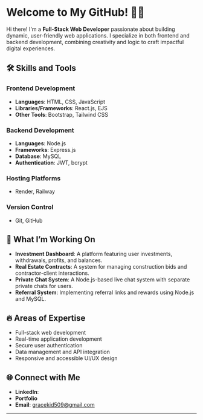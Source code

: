 
# Welcome to My GitHub! 👨‍💻

Hi there! I'm a **Full-Stack Web Developer** passionate about building dynamic, user-friendly web applications. I specialize in both frontend and backend development, combining creativity and logic to craft impactful digital experiences. 

## 🛠️ Skills and Tools 

### **Frontend Development**  
- **Languages**: HTML, CSS, JavaScript  
- **Libraries/Frameworks**: React.js, EJS  
- **Other Tools**: Bootstrap, Tailwind CSS  

### **Backend Development**  
- **Languages**: Node.js  
- **Frameworks**: Express.js  
- **Database**: MySQL  
- **Authentication**: JWT, bcrypt  

### **Hosting Platforms**  
- Render, Railway  

### **Version Control**  
- Git, GitHub  

## 🌟 What I’m Working On  
- **Investment Dashboard**: A platform featuring user investments, withdrawals, profits, and balances.  
- **Real Estate Contracts**: A system for managing construction bids and contractor-client interactions.  
- **Private Chat System**: A Node.js-based live chat system with separate private chats for users.  
- **Referral System**: Implementing referral links and rewards using Node.js and MySQL.

## 🔥 Areas of Expertise  
- Full-stack web development  
- Real-time application development  
- Secure user authentication  
- Data management and API integration  
- Responsive and accessible UI/UX design  

## 🌐 Connect with Me  
- **LinkedIn**: [](#)  
- **Portfolio**
- **Email**: gracekid509@gmail.com

---
